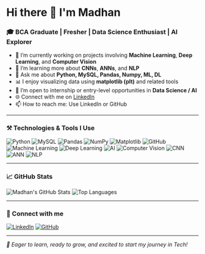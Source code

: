 # Hi there 👋 I'm Madhan

### 🎓 BCA Graduate | Fresher | Data Science Enthusiast | AI Explorer

- 🔭 I’m currently working on projects involving **Machine Learning**, **Deep Learning**, and **Computer Vision**
- 🌱 I’m learning more about **CNNs**, **ANNs**, and **NLP**
- 💬 Ask me about **Python, MySQL, Pandas, Numpy, ML, DL**
- 📊 I enjoy visualizing data using **matplotlib (plt)** and related tools
- 🤝 I’m open to internship or entry-level opportunities in **Data Science / AI**
- 🌐 Connect with me on [LinkedIn](https://www.linkedin.com/in/madhan-kumar-datascience/)
- 📫 How to reach me: Use LinkedIn or GitHub

---

### ⚒️ Technologies & Tools I Use

![Python](https://img.shields.io/badge/Python-3776AB?style=for-the-badge&logo=python&logoColor=white)
![MySQL](https://img.shields.io/badge/MySQL-00000F?style=for-the-badge&logo=mysql&logoColor=white)
![Pandas](https://img.shields.io/badge/Pandas-150458?style=for-the-badge&logo=pandas&logoColor=white)
![NumPy](https://img.shields.io/badge/Numpy-013243?style=for-the-badge&logo=numpy&logoColor=white)
![Matplotlib](https://img.shields.io/badge/Matplotlib-ffffff?style=for-the-badge&logo=matplotlib&logoColor=black)
![GitHub](https://img.shields.io/badge/GitHub-181717?style=for-the-badge&logo=github&logoColor=white)
![Machine Learning](https://img.shields.io/badge/Machine%20Learning-009688?style=for-the-badge)
![Deep Learning](https://img.shields.io/badge/Deep%20Learning-673ab7?style=for-the-badge)
![AI](https://img.shields.io/badge/AI-black?style=for-the-badge)
![Computer Vision](https://img.shields.io/badge/Computer%20Vision-darkblue?style=for-the-badge)
![CNN](https://img.shields.io/badge/CNN-orange?style=for-the-badge)
![ANN](https://img.shields.io/badge/ANN-green?style=for-the-badge)
![NLP](https://img.shields.io/badge/NLP-purple?style=for-the-badge)

---

### 📈 GitHub Stats

![Madhan's GitHub Stats](https://github-readme-stats.vercel.app/api?username=madhanMK27&show_icons=true&theme=radical)
![Top Languages](https://github-readme-stats.vercel.app/api/top-langs/?username=madhanMK27&layout=compact&theme=radical)

---

### 🔗 Connect with me

[![LinkedIn](https://img.shields.io/badge/LinkedIn-blue?style=for-the-badge&logo=linkedin&logoColor=white)](https://www.linkedin.com/in/madhan-kumar-datascience/)
[![GitHub](https://img.shields.io/badge/GitHub-000?style=for-the-badge&logo=github&logoColor=white)](https://github.com/madhanMK27)

---

_🚀 Eager to learn, ready to grow, and excited to start my journey in Tech!_
